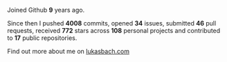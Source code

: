 Joined Github **9** years ago.

Since then I pushed **4008** commits, opened **34** issues, submitted **46** pull requests, received **772** stars across **108** personal projects and contributed to **17** public repositories.

Find out more about me on [lukasbach.com](https://lukasbach.com)
